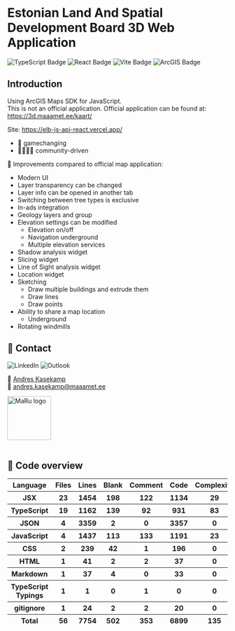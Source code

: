 # Estonian Land And Spatial Development Board 3D Web Application

![TypeScript Badge](https://img.shields.io/badge/TypeScript-007ACC?style=for-the-badge&logo=typescript&logoColor=white)
![React Badge](https://img.shields.io/badge/React-20232A?style=for-the-badge&logo=react&logoColor=61DAFB)
![Vite Badge](https://img.shields.io/badge/Vite-B73BFE?style=for-the-badge&logo=vite&logoColor=FFD62E)
![ArcGIS Badge](https://img.shields.io/badge/ArcGIS-2C7AC3?logo=arcgis&logoColor=fff)

## Introduction
Using ArcGIS Maps SDK for JavaScript. \
This is not an official application. Official application can be found at: https://3d.maaamet.ee/kaart/

Site: https://elb-js-api-react.vercel.app/

- 🤯 gamechanging
- 👨‍👨‍👦‍👦 community-driven

🔧 Improvements compared to official map application:
- Modern UI
- Layer transparency can be changed
- Layer info can be opened in another tab
- Switching between tree types is exclusive
- In-ads integration
- Geology layers and group
- Elevation settings can be modified
  - Elevation on/off
  - Navigation underground
  - Multiple elevation services
- Shadow analysis widget
- Slicing widget
- Line of Sight analysis widget
- Location widget
- Sketching
  - Draw multiple buildings and extrude them
  - Draw lines
  - Draw points
- Ability to share a map location
  - Underground
- Rotating windmills


## 🤴 Contact

![LinkedIn](https://img.shields.io/badge/linkedin-%230077B5.svg?style=for-the-badge&logo=linkedin&logoColor=white)
![Outlook](https://img.shields.io/badge/Microsoft_Outlook-0078D4?style=for-the-badge&logo=microsoft-outlook&logoColor=white)

💼 [Andres Kasekamp](https://www.linkedin.com/in/andres-kasekamp-a226b2198) \
📧 [andres.kasekamp@maaamet.ee](mailto:andres.kasekamp@maaamet.ee)

<div>
    <img
        alt="MaRu logo" 
        height="100px"
        src="https://maaruum.ee/sites/default/files/Maa-%20ja%20Ruumiamet_sinine.svg">
</div>
<br>



## 🔎 Code overview

<table id="scc-table">
        <thead><tr>
                <th>Language</th>
                <th>Files</th>
                <th>Lines</th>
                <th>Blank</th>
                <th>Comment</th>
                <th>Code</th>
                <th>Complexity</th>
                <th>Bytes</th>
        </tr></thead>
        <tbody><tr>
                <th>JSX</th>
                <th>23</th>
                <th>1454</th>
                <th>198</th>
                <th>122</th>
                <th>1134</th>
                <th>29</th>
                <th>43303</th>
        </tr><tr>
                <th>TypeScript</th>
                <th>19</th>
                <th>1162</th>
                <th>139</th>
                <th>92</th>
                <th>931</th>
                <th>83</th>
                <th>33048</th>
        </tr><tr>
                <th>JSON</th>
                <th>4</th>
                <th>3359</th>
                <th>2</th>
                <th>0</th>
                <th>3357</th>
                <th>0</th>
                <th>120455</th>
        </tr><tr>
                <th>JavaScript</th>
                <th>4</th>
                <th>1437</th>
                <th>113</th>
                <th>133</th>
                <th>1191</th>
                <th>23</th>
                <th>91508</th>
        </tr><tr>
                <th>CSS</th>
                <th>2</th>
                <th>239</th>
                <th>42</th>
                <th>1</th>
                <th>196</th>
                <th>0</th>
                <th>4008</th>
        </tr><tr>
                <th>HTML</th>
                <th>1</th>
                <th>41</th>
                <th>2</th>
                <th>2</th>
                <th>37</th>
                <th>0</th>
                <th>1526</th>
        </tr><tr>
                <th>Markdown</th>
                <th>1</th>
                <th>37</th>
                <th>4</th>
                <th>0</th>
                <th>33</th>
                <th>0</th>
                <th>1328</th>
        </tr><tr>
                <th>TypeScript Typings</th>
                <th>1</th>
                <th>1</th>
                <th>0</th>
                <th>1</th>
                <th>0</th>
                <th>0</th>
                <th>38</th>
        </tr><tr>
                <th>gitignore</th>
                <th>1</th>
                <th>24</th>
                <th>2</th>
                <th>2</th>
                <th>20</th>
                <th>0</th>
                <th>253</th>
        </tr></tbody>
        <tfoot><tr>
                <th>Total</th>
                <th>56</th>
                <th>7754</th>
                <th>502</th>
                <th>353</th>
                <th>6899</th>
                <th>135</th>
        <th>295467</th>
        </tr></tfoot>
        </table>
